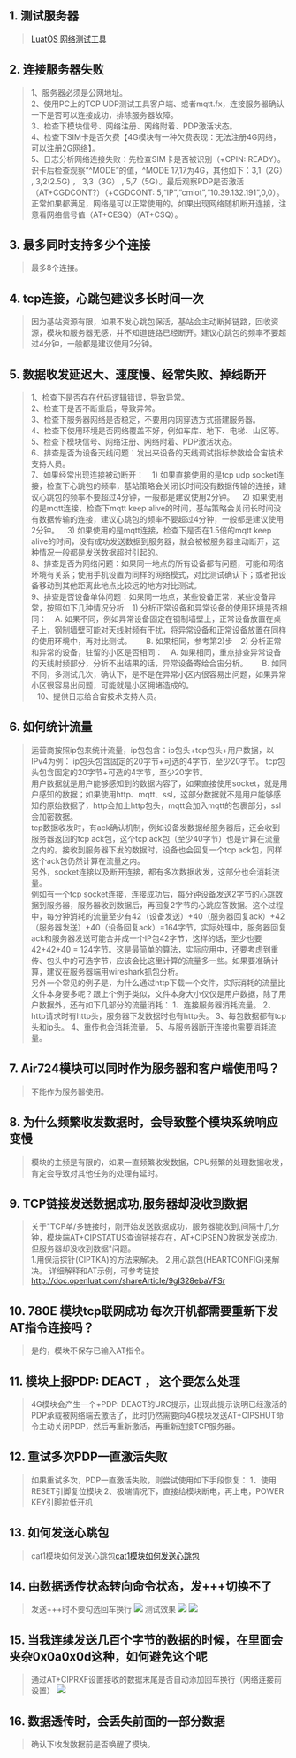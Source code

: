 ## 1. 测试服务器
>[LuatOS 网络测试工具](https://netlab.luatos.com/ "LuatOS 网络测试工具")

## 2. 连接服务器失败
>1、服务器必须是公网地址。<br>
>2、使用PC上的TCP UDP测试工具客户端、或者mqtt.fx，连接服务器确认一下是否可以连接成功，排除服务器故障。<br>
>3、检查下模块信号、网络注册、网络附着、PDP激活状态。<br>
>4、检查下SIM卡是否欠费【4G模块有一种欠费表现：无法注册4G网络，可以注册2G网络】。<br>
>5、日志分析网络连接失败：先检查SIM卡是否被识别（+CPIN: READY）。识卡后检查观察“^MODE”的值，^MODE 17,17为4G，其他如下：3,1（2G） , 3,2(2.5G) ， 3,3（3G） , 5,7（5G）。最后观察PDP是否激活（AT+CGDCONT?）（+CGDCONT: 5,“IP”,“cmiot”,“10.39.132.191”,0,0）。正常如果都满足，网络是可以正常使用的。如果出现网络随机断开连接，注意看网络信号值（AT+CESQ）（AT+CSQ）。

## 3. 最多同时支持多少个连接
>最多8个连接。

## 4. tcp连接，心跳包建议多长时间一次
>因为基站资源有限，如果不发心跳包保活，基站会主动断掉链路，回收资源，模块和服务器无感，并不知道链路已经断开。建议心跳包的频率不要超过4分钟，一般都是建议使用2分钟。

## 5. 数据收发延迟大、速度慢、经常失败、掉线断开
>1、检查下是否存在代码逻辑错误，导致异常。<br>
>2、检查下是否不断重启，导致异常。<br>
>3、检查下服务器网络是否稳定，不要用内网穿透方式搭建服务器。<br>
>4、检查下使用环境是否网络覆盖不好，例如车库、地下、电梯、山区等。<br>
>5、检查下模块信号、网络注册、网络附着、PDP激活状态。<br>
>6、排查是否为设备天线问题：发出来设备的天线调试指标参数给合宙技术支持人员。<br>
>7、如果经常出现连接被动断开：
  1) 如果直接使用的是tcp udp socket连接，检查下心跳包的频率，基站策略会关闭长时间没有数据传输的连接，建议心跳包的频率不要超过4分钟，一般都是建议使用2分钟。
  2) 如果使用的是mqtt连接，检查下mqtt keep alive的时间，基站策略会关闭长时间没有数据传输的连接，建议心跳包的频率不要超过4分钟，一般都是建议使用2分钟。
  3) 如果使用的是mqtt连接，检查下是否在1.5倍的mqtt keep alive的时间，没有成功发送数据到服务器，就会被被服务器主动断开，这种情况一般都是发送数据超时引起的。<br>
8、排查是否为网络问题：如果同一地点的所有设备都有问题，可能和网络环境有关系；使用手机设置为同样的网络模式，对比测试确认下；或者把设备移动到其他距离此地点比较远的地方对比测试。<br>
9、排查是否设备单体问题：如果同一地点，某些设备正常，某些设备异常，按照如下几种情况分析
  1) 分析正常设备和异常设备的使用环境是否相同：
  A. 如果不同，例如异常设备固定在钢制墙壁上，正常设备放置在桌子上，钢制墙壁可能对天线射频有干扰，将异常设备和正常设备放置在同样的使用环境中，再对比测试。
    B. 如果相同，参考第2)步
  2) 分析正常和异常的设备，驻留的小区是否相同：
  A. 如果相同，重点排查异常设备的天线射频部分，分析不出结果的话，异常设备寄给合宙分析。
    B. 如同不同，多测试几次，确认下，是不是在异常小区内很容易出问题，如果异常小区很容易出问题，可能就是小区拥堵造成的。<br>
  10、提供日志给合宙技术支持人员。

## 6. 如何统计流量
>运营商按照ip包来统计流量，ip包包含：ip包头+tcp包头+用户数据，以IPv4为例：
>ip包头包含固定的20字节+可选的4字节，至少20字节。
>tcp包头包含固定的20字节+可选的4字节，至少20字节。<br>
>用户数据就是用户能够感知到的数据内容了，如果直接使用socket，就是用户感知的数据；如果使用http、mqtt、ssl，这部分数据就不是用户能够感知的原始数据了，http会加上http包头，mqtt会加入mqtt的包裹部分，ssl会加密数据。<br>
>tcp数据收发时，有ack确认机制，例如设备发数据给服务器后，还会收到服务器返回的tcp ack包，这个tcp ack包（至少40字节）也是计算在流量之内的。接收到服务器下发的数据时，设备也会回复一个tcp ack包，同样这个ack包仍然计算在流量之内。<br>
>另外，socket连接以及断开连接，都有多次数据收发，这部分也会消耗流量。<br>
>例如有一个tcp socket连接，连接成功后，每分钟设备发送2字节的心跳数据到服务器，服务器收到数据后，再回复2字节的心跳应答数据。这个过程中，每分钟消耗的流量至少有42（设备发送）+40（服务器回复ack）+42（服务器发送）+40（设备回复ack）=164字节，实际处理中，服务器回复ack和服务器发送可能合并成一个IP包42字节，这样的话，至少也要42+42+40 = 124字节。这是最简单的算法，实际应用中，还要考虑到重传、包头中的可选字节，应该会比这里计算的流量多一些。如果要准确计算，建议在服务器端用wireshark抓包分析。<br>
>另外一个常见的例子是，为什么通过http下载一个文件，实际消耗的流量比文件本身要多呢？跟上个例子类似，文件本身大小仅仅是用户数据，除了用户数据外，还有如下几部分的流量消耗：
>1、连接服务器消耗流量。
>2、http请求时有http头，服务器下发数据时也有http头。
>3、每包数据都有tcp头和ip头。
>4、重传也会消耗流量。
>5、与服务器断开连接也需要消耗流量。

## 7. Air724模块可以同时作为服务器和客户端使用吗？
>不能作为服务器使用。

## 8. 为什么频繁收发数据时，会导致整个模块系统响应变慢
>模块的主频是有限的，如果一直频繁收发数据，CPU频繁的处理数据收发，肯定会导致对其他任务的处理有延时。

## 9. TCP链接发送数据成功,服务器却没收到数据
>关于"TCP单/多链接时，刚开始发送数据成功，服务器能收到,间隔十几分钟，模块端AT+CIPSTATUS查询链接存在，AT+CIPSEND数据发送成功，但服务器却没收到数据"问题。<br>
>1.用保活探针(CIPTKA)的方法来解决。
>2.用心跳包(HEARTCONFIG)来解决。
>详细解释和AT示例，可参考链接 http://doc.openluat.com/shareArticle/9gI328ebaVFSr

## 10. 780E 模块tcp联网成功 每次开机都需要重新下发AT指令连接吗？
>是的，模块不保存已输入AT指令。

## 11. 模块上报PDP: DEACT ， 这个要怎么处理
>4G模块会产生一个+PDP: DEACT的URC提示，出现此提示说明已经激活的PDP承载被网络端去激活了，此时仍然需要向4G模块发送AT+CIPSHUT命令主动关闭PDP，然后再重新激活，再重新连接TCP服务器。

## 12. 重试多次PDP一直激活失败
>如果重试多次，PDP一直激活失败，则尝试使用如下手段恢复：
>1、使用RESET引脚复位模块
>2、极端情况下，直接给模块断电，再上电，POWER KEY引脚拉低开机

## 13. 如何发送心跳包
>cat1模块如何发送心跳包[cat1模块如何发送心跳包](https://doc.openluat.com/article/1396 "cat1模块如何发送心跳包")

## 14. 由数据透传状态转向命令状态，发+++切换不了
>发送+++时不要勾选回车换行
>![](image/20211102162651757_image.png)
>测试效果
>![](image/20211102162955993_image.png)
>![](image/20211102163214877_image.png)

## 15. 当我连续发送几百个字节的数据的时候，在里面会夹杂0x0a0x0d这种，如何避免这个呢
>通过AT+CIPRXF设置接收的数据末尾是否自动添加回车换行（网络连接前设置）
>![](image/20211207135729748_image.png)

## 16. 数据透传时，会丢失前面的一部分数据
>确认下收发数据前是否唤醒了模块。
